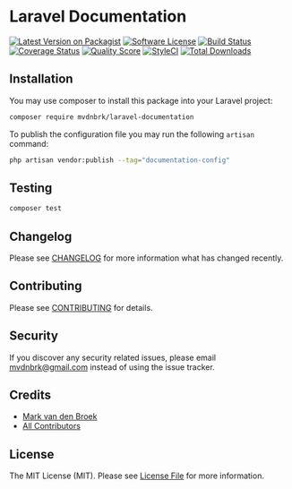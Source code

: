 # Laravel Documentation

[![Latest Version on Packagist][ico-version]][link-packagist]
[![Software License][ico-license]](LICENSE.md)
[![Build Status][ico-travis]][link-travis]
[![Coverage Status][ico-scrutinizer]][link-scrutinizer]
[![Quality Score][ico-code-quality]][link-code-quality]
[![StyleCI][ico-style-ci]][link-style-ci]
[![Total Downloads][ico-downloads]][link-downloads]

## Installation

You may use composer to install this package into your Laravel project:

```bash
composer require mvdnbrk/laravel-documentation
```

To publish the configuration file you may run the following `artisan` command:

```bash
php artisan vendor:publish --tag="documentation-config"
```

## Testing

``` bash
composer test
```

## Changelog

Please see [CHANGELOG](CHANGELOG.md) for more information what has changed recently.

## Contributing

Please see [CONTRIBUTING](.github/CONTRIBUTING.md) for details.

## Security

If you discover any security related issues, please email mvdnbrk@gmail.com instead of using the issue tracker.

## Credits

- [Mark van den Broek][link-author]
- [All Contributors][link-contributors]

## License

The MIT License (MIT). Please see [License File](LICENSE.md) for more information.

[ico-version]: https://img.shields.io/packagist/v/mvdnbrk/laravel-documentation.svg?style=flat-square
[ico-license]: https://img.shields.io/badge/license-MIT-brightgreen.svg?style=flat-square
[ico-travis]: https://img.shields.io/travis/mvdnbrk/laravel-documentation/master.svg?style=flat-square
[ico-scrutinizer]: https://img.shields.io/scrutinizer/coverage/g/mvdnbrk/laravel-documentation.svg?style=flat-square
[ico-code-quality]: https://img.shields.io/scrutinizer/g/mvdnbrk/laravel-documentation.svg?style=flat-square
[ico-style-ci]: https://styleci.io/repos/252228386/shield?branch=master
[ico-downloads]: https://img.shields.io/packagist/dt/mvdnbrk/laravel-documentation.svg?style=flat-square

[link-packagist]: https://packagist.org/packages/mvdnbrk/laravel-documentation
[link-travis]: https://travis-ci.org/mvdnbrk/laravel-documentation
[link-scrutinizer]: https://scrutinizer-ci.com/g/mvdnbrk/laravel-documentation/code-structure
[link-code-quality]: https://scrutinizer-ci.com/g/mvdnbrk/laravel-documentation
[link-style-ci]: https://styleci.io/repos/252228386
[link-downloads]: https://packagist.org/packages/mvdnbrk/laravel-documentation
[link-author]: https://github.com/mvdnbrk
[link-contributors]: ../../contributors
